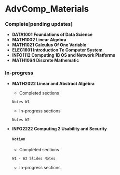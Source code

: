 # AdvComp_Materials
### Complete[pending updates]
- **DATA1001 Foundations of Data Science**
- **MATH1002 Linear Algebra**
- **MATH1021 Calculus Of One Variable**
- **ELEC1601 Introduction To Computer System**
- **INFO1112 Computing 1B OS and Network Platforms**
- **MATH1064 Discrete Mathematic**

### In-progress
- **MATH2022 Linear and Abstract Algebra**
	+ Completed sections
	```
	Notes W1 
	```
	+ In-progress sections
	```
	Notes W2 
	```

- **INFO2222 Computing 2 Usability and Security**
	#### `Notion`
	+ Completed sections
	```
	W1 - W2 Slides Notes
	```
	+ In-progress sections
	```
	```

		
